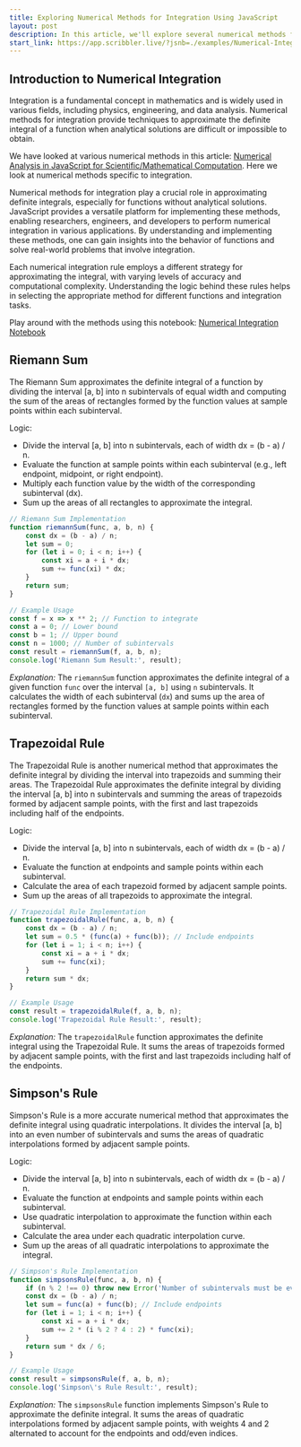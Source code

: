```yaml
---
title: Exploring Numerical Methods for Integration Using JavaScript
layout: post
description: In this article, we'll explore several numerical methods for integration and implement them using JavaScript. We will look at Reimann Sum, Trapezoidal Rule and Simpson's rule.
start_link: https://app.scribbler.live/?jsnb=./examples/Numerical-Integration.jsnb
---
```


## Introduction to Numerical Integration
Integration is a fundamental concept in mathematics and is widely used in various fields, including physics, engineering, and data analysis. Numerical methods for integration provide techniques to approximate the definite integral of a function when analytical solutions are difficult or impossible to obtain. 

We have looked at various numerical methods in this article: [Numerical Analysis in JavaScript for Scientific/Mathematical Computation](https://scribbler.live/2023/06/07/Numerical-Analysis-in-JavaScript-for-Scientific-Computing.html). Here we look at numerical methods specific to integration.

Numerical methods for integration play a crucial role in approximating definite integrals, especially for functions without analytical solutions. JavaScript provides a versatile platform for implementing these methods, enabling researchers, engineers, and developers to perform numerical integration in various applications. By understanding and implementing these methods, one can gain insights into the behavior of functions and solve real-world problems that involve integration. 

Each numerical integration rule employs a different strategy for approximating the integral, with varying levels of accuracy and computational complexity. Understanding the logic behind these rules helps in selecting the appropriate method for different functions and integration tasks.

Play around with the methods using this notebook: [Numerical Integration Notebook](https://app.scribbler.live/?jsnb=./examples/Numerical-Integration.jsnb)

## Riemann Sum
The Riemann Sum approximates the definite integral of a function by dividing the interval [a, b] into n subintervals of equal width and computing the sum of the areas of rectangles formed by the function values at sample points within each subinterval.

Logic:
- Divide the interval [a, b] into n subintervals, each of width dx = (b - a) / n.
- Evaluate the function at sample points within each subinterval (e.g., left endpoint, midpoint, or right endpoint).
- Multiply each function value by the width of the corresponding subinterval (dx).
- Sum up the areas of all rectangles to approximate the integral.


```javascript
// Riemann Sum Implementation
function riemannSum(func, a, b, n) {
    const dx = (b - a) / n;
    let sum = 0;
    for (let i = 0; i < n; i++) {
        const xi = a + i * dx;
        sum += func(xi) * dx;
    }
    return sum;
}

// Example Usage
const f = x => x ** 2; // Function to integrate
const a = 0; // Lower bound
const b = 1; // Upper bound
const n = 1000; // Number of subintervals
const result = riemannSum(f, a, b, n);
console.log('Riemann Sum Result:', result);
```

*Explanation:* The `riemannSum` function approximates the definite integral of a given function `func` over the interval `[a, b]` using `n` subintervals. It calculates the width of each subinterval (`dx`) and sums up the area of rectangles formed by the function values at sample points within each subinterval.

## Trapezoidal Rule
The Trapezoidal Rule is another numerical method that approximates the definite integral by dividing the interval into trapezoids and summing their areas. The Trapezoidal Rule approximates the definite integral by dividing the interval [a, b] into n subintervals and summing the areas of trapezoids formed by adjacent sample points, with the first and last trapezoids including half of the endpoints.


Logic:
- Divide the interval [a, b] into n subintervals, each of width dx = (b - a) / n.
- Evaluate the function at endpoints and sample points within each subinterval.
- Calculate the area of each trapezoid formed by adjacent sample points.
- Sum up the areas of all trapezoids to approximate the integral.


```javascript
// Trapezoidal Rule Implementation
function trapezoidalRule(func, a, b, n) {
    const dx = (b - a) / n;
    let sum = 0.5 * (func(a) + func(b)); // Include endpoints
    for (let i = 1; i < n; i++) {
        const xi = a + i * dx;
        sum += func(xi);
    }
    return sum * dx;
}

// Example Usage
const result = trapezoidalRule(f, a, b, n);
console.log('Trapezoidal Rule Result:', result);
```

*Explanation:* The `trapezoidalRule` function approximates the definite integral using the Trapezoidal Rule. It sums the areas of trapezoids formed by adjacent sample points, with the first and last trapezoids including half of the endpoints.

## Simpson's Rule 
Simpson's Rule is a more accurate numerical method that approximates the definite integral using quadratic interpolations. It divides the interval [a, b] into an even number of subintervals and sums the areas of quadratic interpolations formed by adjacent sample points.

Logic:
- Divide the interval [a, b] into n subintervals, each of width dx = (b - a) / n.
- Evaluate the function at endpoints and sample points within each subinterval.
- Use quadratic interpolation to approximate the function within each subinterval.
- Calculate the area under each quadratic interpolation curve.
- Sum up the areas of all quadratic interpolations to approximate the integral.

```javascript
// Simpson's Rule Implementation
function simpsonsRule(func, a, b, n) {
    if (n % 2 !== 0) throw new Error('Number of subintervals must be even for Simpson\'s Rule');
    const dx = (b - a) / n;
    let sum = func(a) + func(b); // Include endpoints
    for (let i = 1; i < n; i++) {
        const xi = a + i * dx;
        sum += 2 * (i % 2 ? 4 : 2) * func(xi);
    }
    return sum * dx / 6;
}

// Example Usage
const result = simpsonsRule(f, a, b, n);
console.log('Simpson\'s Rule Result:', result);
```

*Explanation:* The `simpsonsRule` function implements Simpson's Rule to approximate the definite integral. It sums the areas of quadratic interpolations formed by adjacent sample points, with weights 4 and 2 alternated to account for the endpoints and odd/even indices.





